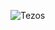 ![Tezos](https://user-images.githubusercontent.com/529836/130071719-e1e8258f-428d-4359-ae8e-702db6a03b19.jpg)
